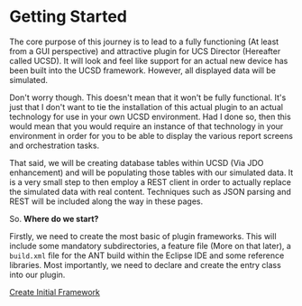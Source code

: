 # Getting Started

The core purpose of this journey is to lead to a fully functioning (At least from a GUI perspective) and attractive plugin for UCS Director (Hereafter called UCSD). It will look and feel like support for an actual new device has been built into the UCSD framework. However, all displayed data will be simulated.

Don't worry though. This doesn't mean that it won't be fully functional. It's just that I don't want to tie the installation of this actual plugin to an actual technology for use in your own UCSD environment. Had I done so, then this would mean that you would require an instance of that technology in your environment in order for you to be able to display the various report screens and orchestration tasks.

That said, we will be creating database tables within UCSD (Via JDO enhancement) and will be populating those tables with our simulated data. It is a very small step to then employ a REST client in order to actually replace the simulated data with real content. Techniques such as JSON parsing and REST will be included along the way in these pages.

So. **Where do we start?**

Firstly, we need to create the most basic of plugin frameworks. This will include some mandatory subdirectories, a feature file (More on that later), a ```build.xml``` file for the ANT build within the Eclipse IDE and some reference libraries. Most importantly, we need to declare and create the entry class into our plugin.

[Create Initial Framework](https://github.com/rwhitear42/UCS_Director_Open_Automation_From_Scratch/tree/master/docs/initial_framework) 
